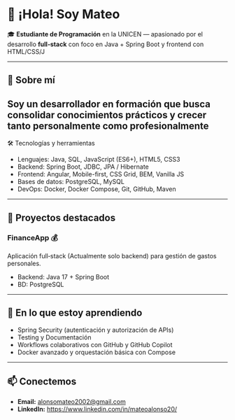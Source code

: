 # 👋 ¡Hola! Soy Mateo

🎓 **Estudiante de Programación** en la UNICEN — apasionado por el desarrollo **full‑stack** con foco en Java + Spring Boot y frontend con HTML/CSS/J

---

## 🚀 Sobre mí
Soy un desarrollador en formación que busca consolidar conocimientos prácticos y crecer tanto personalmente como profesionalmente
---

🛠️ Tecnologías y herramientas

- Lenguajes: Java, SQL, JavaScript (ES6+), HTML5, CSS3
- Backend: Spring Boot, JDBC, JPA / Hibernate
- Frontend: Angular, Mobile-first, CSS Grid, BEM, Vanilla JS
- Bases de datos: PostgreSQL, MySQL
- DevOps: Docker, Docker Compose, Git, GitHub, Maven
---

## 📌 Proyectos destacados

### FinanceApp 💰
Aplicación full‑stack (Actualmente solo backend) para gestión de gastos personales.
- Backend: Java 17 + Spring Boot  
- BD: PostgreSQL  

---

## 🔎 En lo que estoy aprendiendo
- Spring Security (autenticación y autorización de APIs)
- Testing y Documentación  
- Workflows colaborativos con GitHub y GitHub Copilot  
- Docker avanzado y orquestación básica con Compose

---

## 📫 Conectemos
- **Email:** alonsomateo2002@gmail.com
- **LinkedIn:** https://www.linkedin.com/in/mateoalonso20/
